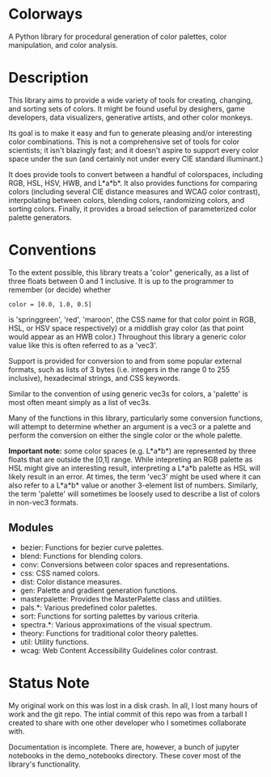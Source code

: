 Colorways
=========

A Python library for procedural generation of color palettes, color 
manipulation, and color analysis.

Description
===========

This library aims to provide a wide variety of tools for creating,
changing, and sorting sets of colors. It might be found useful by
desighers, game developers, data visualizers, generative artists, and
other color monkeys. 

Its goal is to make it easy and fun to generate pleasing and/or
interesting color combinations. This is not a comprehensive set of
tools for color scientists; it isn't blazingly fast; and it doesn't
aspire to support every color space under the sun (and certainly not
under every CIE standard illuminant.)

It does provide tools to convert between a handful of colorspaces,
including RGB, HSL, HSV, HWB, and L\*a\*b\*. It also provides functions
for comparing colors (including several CIE distance measures and
WCAG color contrast), interpolating between colors, blending colors,
randomizing colors, and sorting colors. Finally, it provides a broad
selection of parameterized color palette generators.

Conventions
===========

To the extent possible, this library treats a 'color" generically,
as a list of three floats between 0 and 1 inclusive. It is up to the
programmer to remember (or decide) whether 

    color = [0.0, 1.0, 0.5] 
    
is 'springgreen', 'red', 'maroon', (the CSS name for that color
point in RGB, HSL, or HSV space respectively) or a middlish gray
color (as that point would appear as an HWB color.) Throughout this library
a generic color value like this is often referred to as a 'vec3'. 

Support is provided for conversion to and from some popular external
formats, such as lists of 3 bytes (i.e. integers in the range 0 to
255 inclusive), hexadecimal strings, and CSS keywords.

Similar to the convention of using generic vec3s for colors, a 'palette' 
is most often meant simply as a list of vec3s.

Many of the functions in this library, particularly some conversion 
functions, will attempt to determine whether an argument is a vec3 or a 
palette and perform the conversion on either the single color or the whole
palette.

**Important note:** some color spaces (e.g. L\*a\*b\*) are represented by
three floats that are outside the [0,1] range. While intepreting an
RGB palette as HSL might give an interesting result, interpreting a
L\*a\*b palette as HSL will likely result in an error. At times, the 
term 'vec3' might be used where it can also refer to a L\*a\*b\* value
or another 3-element list of numbers. Similarly, the term 'palette'
will sometimes be loosely used to describe a list of colors in
non-vec3 formats.


Modules
-------
* bezier:        Functions for bezier curve palettes.
* blend:         Functions for blending colors.
* conv:          Conversions between color spaces and representations.
* css:           CSS named colors.
* dist:          Color distance measures. 
* gen:           Palette and gradient generation functions.
* masterpalette: Provides the MasterPalette class and utilities.
* pals.\*:        Various predefined color palettes.
* sort:          Functions for sorting palettes by various criteria. 
* spectra.\*:     Various approximations of the visual spectrum. 
* theory:        Functions for traditional color theory palettes.
* util:          Utility functions.
* wcag:          Web Content Accessibility Guidelines color contrast.


Status Note
===========

My original work on this was lost in a disk crash. In all, I lost many hours of work and the git repo. The intial commit of this repo was from a tarball I created to share with one other developer who I sometimes collaborate with. 

Documentation is incomplete. There are, however, a bunch of jupyter notebooks in the demo_notebooks directory. These cover most of the library's functionality.

